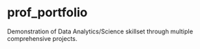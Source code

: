 # prof_portfolio
Demonstration of Data Analytics/Science skillset through multiple comprehensive projects. 
